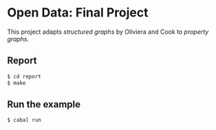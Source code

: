 # Open Data: Final Project

This project adapts _structured graphs_ by Oliviera and Cook to _property graphs_.

## Report

``` sh
$ cd report
$ make
```

## Run the example

``` sh
$ cabal run
```
